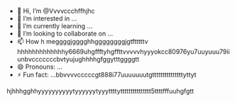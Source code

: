 - 👋 Hi, I’m @Vvvvccchffhjhc
- 👀 I’m interested in ...
- 🌱 I’m currently learning ...
- 💞️ I’m looking to collaborate on ...
- 📫 How h meggggjgggghhggggggggjgtftttttv hhhhhhhhhhhhhy6669uhgffftyhgffttvvvvvhyyyokcc80976yu7uuyuuu79iiunbvcccccccbvtyujughhhhgfggytttggggtt
- 😄 Pronouns: ...
- ⚡ Fun fact: ...bbvvvvcccccgt888i77uuuuuuutgtttttttttttttttyttyt

<!---
Vvvvccchffhjhc/Vvvvccchffhjhc is a ✨ special ✨ repository because its `README.md` (this file) appears on your GitHub profile.
You can click the Preview link to take a look at your changes.
--->hjhhhgghhyyyyyyyyyytyyyyyytyyyttttyttttttttttttttt5ttttfffuuhgfgtt
